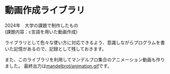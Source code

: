 # 動画作成ライブラリ

2024年　大学の課題で制作したもの<br>
(課題内容：c言語を用いた動画作成)

ライブラリとして色々な使い方に対応できるよう、意識しながらプログラムを書いた記憶があるので、記録として残しておきます。

また、このライブラリを利用してマンデルブロ集合のアニメーション動画も作りました。
最終出力は[mandelbrot/animation.gif](https://github.com/zakky-daily/c-video-tools-library/blob/main/mandelbrot/animation.gif)です。
